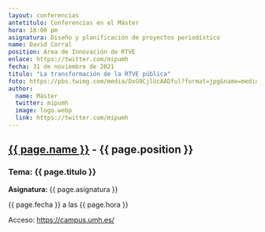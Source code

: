 ```yaml
---
layout: conferencias
antetitulo: Conferencias en el Máster
hora: 18:00 pm
asignatura: Diseño y planificación de proyectos periodístico
name: David Corral
position: Area de Innovación de RTVE
enlace: https://twitter.com/mipumh
fecha: 31 de noviembre de 2021
titulo: "La transformación de la RTVE pública"
foto: https://pbs.twimg.com/media/DxG9CjlUcAADful?format=jpg&name=medium
author:
  name: Máster
  twitter: mipumh
  image: logo.webp
  link: https://twitter.com/mipumh
---
```


<h2><a href="{{ page.enlace }}">{{ page.name }}</a> - {{ page.position }}</h2>
<h3>Tema: {{ page.titulo }}</h3>
<p><strong>Asignatura:</strong> {{ page.asignatura }}</p>
<p>{{ page.fecha }} a las {{ page.hora }}</p>
<p>Acceso: <a href="https://campus.umh.es/">https://campus.umh.es/</a>
<img src="{{ page.foto }}" alt="" class="img-fluid img-rounded">
